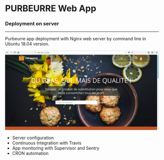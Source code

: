 # PURBEURRE Web App
### Deployment on server
-------------------------
Purbeurre app deployment with Nginx web server by command line in Ubuntu 18.04 version.

![Pur Beurre Homepage](https://github.com/emas89/Project-10_PurBeurre_app_on_server/blob/master/purbeurre/static/purbeurre/img/app-working-on-ip-address.png)

* Server configuration
* Continuous Integration with Travis
* App monitoring with Supervisor and Sentry
* CRON automation


